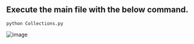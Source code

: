 ## Execute the main file with the below command.
 ```python3
python Collections.py
 ```  
![image](https://github.com/rebuild-123/Python-Head-First-Design-Patterns/blob/main/pictures_for_README/collections.png)